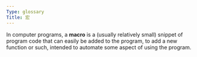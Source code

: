 ```yaml
---
Type: glossary
Title: 宏
---
```


In computer programs, a **macro** is a (usually relatively small) snippet of program code that can easily be added to the program, to add a new function or such, intended to automate some aspect of using the program.
